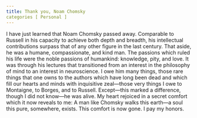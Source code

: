 ```yaml
---
title: Thank you, Noam Chomsky
categories [ Personal ]
---
```


I have just learned that Noam Chomsky passed away. Comparable to Russell in  his
capacity to achieve both  depth  and  breadth,  his  intellectual  contributions
surpass    that    of    any    other    figure    in    the    last    century.
That aside, he was a humane, compassionate, and kind man. The passions which
ruled his life were the noble passions of humankind: knowledge, pity, and love.
It was through his lectures that transitioned from an interest in the philosophy
of mind to an interest in neuroscience. I owe him many things, those rare things
that one owns to the authors which have long been dead and which fill our hearts
and minds with inquisitive zeal—those very things I owe to Montaigne, to Borges,
and to Russell. Except—this marked a difference, though I did not know—he was alive.
My heart rejoiced in a secret comfort which it now reveals to me: A man like
Chomsky walks this earth—a soul this pure, somewhere, exists. This comfort is 
now gone. I pay my honors. 
